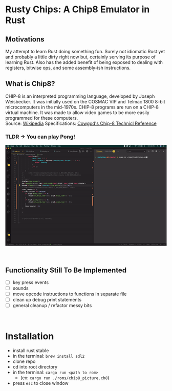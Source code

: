 # Rusty Chips: A Chip8 Emulator in Rust

## Motivations
My attempt to learn Rust doing something fun. Surely not idiomatic Rust yet and probably a little dirty right now but, certainly serving its purpose of learning Rust. Also has the added benefit of being exposed to dealing with registers, bitwise ops, and some assembly-ish instructions.

## What is Chip8?
CHIP-8 is an interpreted programming language, developed by Joseph Weisbecker. It was initially used on the COSMAC VIP and Telmac 1800 8-bit microcomputers in the mid-1970s. CHIP-8 programs are run on a CHIP-8 virtual machine. It was made to allow video games to be more easily programmed for these computers.  
Source: [Wikipedia](https://en.wikipedia.org/wiki/CHIP-8)
Specifications: [Cowgod's Chip-8 Technicl Reference](http://devernay.free.fr/hacks/chip8/C8TECH10.HTM#2.2)

### TLDR -> You can **play Pong!**

![til](./chip8_anim.gif)

&nbsp;

## Functionality Still To Be Implemented
- [ ] key press events
- [ ] sounds
- [ ] move opcode instructions to functions in separate file
- [ ] clean up debug print statements
- [ ] general cleanup / refactor messy bits

&nbsp;

# Installation

- install rust stable
- in the terminal: `brew install sdl2`
- clone repo
- cd into root directory
- in the terminal: `cargo run <path to rom>`
  - (ex: `cargo run ./roms/chip8_picture.ch8`) 
- press `esc` to close window
